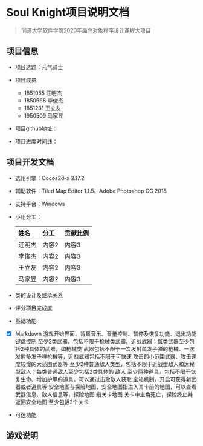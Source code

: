 # Soul Knight项目说明文档
>同济大学软件学院2020年面向对象程序设计课程大项目
## 项目信息

* 项目选题：元气骑士

* 项目成员   

  * 1851055 汪明杰  
  * 1850668 李俊杰  
  * 1851231 王立友  
  * 1950509 马家昱

* 项目github地址：

* 项目进度时间线：

## 项目开发文档
* 选用引擎：Cocos2d-x 3.17.2

* 辅助软件：Tiled Map Editor 1.1.5、Adobe Photoshop CC 2018

* 支持平台：Windows

* 小组分工：

  姓名    |  分工   |  贡献比例 
  :-----|:---------------|:-----
  汪明杰| 内容2    |  内容3
  李俊杰| 内容2    |  内容3
  王立友| 内容2    |  内容3
  马家昱| 内容2    |  内容3

* 类的设计及继承关系

* 评分项目完成度

 * 基础功能
 * [x] Markdown  游戏开始界⾯、背景⾳乐、⾳量控制、暂停及恢复功能、退出功能
键盘控制
⾄少2类武器，包括不限于枪械类武器、近战武器；每类武器⾄少包括2种具体的武器，如枪械类
武器包括不限于⼀次发射单发⼦弹的枪械、⼀次发射多发⼦弹枪械等，近战武器包括不限于可快速
攻击的⼩范围武器、攻击速度较慢的⼤范围武器等
⾄少2种普通敌⼈类型，包括不限于近战型敌⼈和远程型敌⼈；每类普通敌⼈⾄少包括2类具体的
敌⼈
⾄少两种道具，包括不限于恢复⽣命、增加护甲的道具，可以通过击败敌⼈获取
宝箱机制，开启可获得新武器或者道具等
安全地图与探险地图，安全地图指进⼊关卡前的地图，可以查看武器信息、敌⼈信息等，探险地图
指关卡地图
关卡中主⻆死亡，探险终⽌并返回安全地图
⾄少包括2个关卡
 * 可选功能
## 游戏说明


